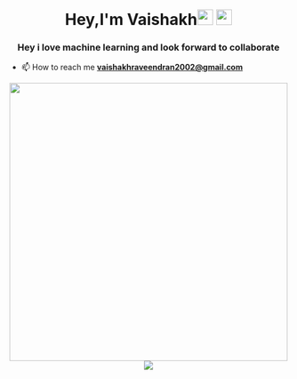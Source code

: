 <h1 align="center">Hey,I'm Vaishakh<img src="https://media.giphy.com/media/hvRJCLFzcasrR4ia7z/giphy.gif" width="28"> <img src="https://emojis.slackmojis.com/emojis/images/1531849430/4246/blob-sunglasses.gif?1531849430" width="28"/></h1>
<h3 align="center">Hey i love machine learning and look forward to collaborate</h3>



- 📫 How to reach me **vaishakhraveendran2002@gmail.com**
<p align="left">
</p>

<p align="center">
  <a href="https://skillicons.dev">
    <img src="https://github.com/mayankchaudhary26/Cool-Readme-ideas/blob/master/data/octocat/baracktocat.jpg?raw=true  width="400" 
     height="500"" />
    <img src="https://skillicons.dev/icons?i=git,c,java,mysql,ps,php,py" />
    
  </a>
</p>

